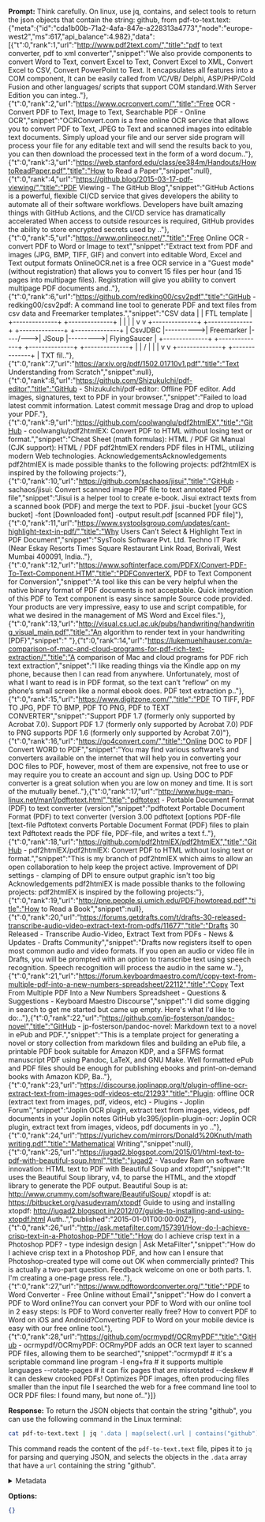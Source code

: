 **Prompt:**
Think carefully. On linux, use jq, contains, and select tools to return the json objects that contain the string: github, from pdf-to-text.text: {"meta":{"id":"cda1b00b-71a2-4afa-847e-a228313a4773","node":"europe-west2","ms":617,"api_balance":4.982},"data":[{"t":0,"rank":1,"url":"http://www.pdf2text.com/","title":"pdf to text converter, pdf to xml converter","snippet":"We also provide components to convert Word to Text, convert Excel to Text, Convert Excel to XML, Convert Excel to CSV, Convert PowerPoint to Text. It encapsulates all features into a COM component, It can be easily called from VC/VB/ Delphi, ASP/PHP/Cold Fusion and other languages/ scripts that support COM standard.With Server Edition you can integ.."},{"t":0,"rank":2,"url":"https://www.ocrconvert.com/","title":"Free OCR - Convert PDF to Text, Image to Text, Searchable PDF - Online OCR","snippet":"OCRConvert.com is a free online OCR service that allows you to convert PDF to Text, JPEG to Text and scanned images into editable text documents. Simply upload your file and our server side program will process your file for any editable text and will send the results back to you, you can then download the processed text in the form of a word docum.."},{"t":0,"rank":3,"url":"https://web.stanford.edu/class/ee384m/Handouts/HowtoReadPaper.pdf","title":"How to Read a Paper","snippet":null},{"t":0,"rank":4,"url":"https://github.blog/2015-03-17-pdf-viewing/","title":"PDF Viewing - The GitHub Blog","snippet":"GitHub Actions is a powerful, flexible CI/CD service that gives developers the ability to automate all of their software workflows. Developers have built amazing things with GitHub Actions, and the CI/CD service has dramatically accelerated When access to outside resources is required, GitHub provides the ability to store encrypted secrets used by .."},{"t":0,"rank":5,"url":"https://www.onlineocr.net/","title":"Free Online OCR - convert PDF to Word or Image to text","snippet":"Extract text from PDF and images (JPG, BMP, TIFF, GIF) and convert into editable  Word, Excel and Text output formats OnlineOCR.net is a free OCR service in a &quot;Guest mode&quot; (without registration) that allows you to convert 15 files per hour (and 15 pages into multipage files). Registration will give you ability to convert multipage PDF documents and.."},{"t":0,"rank":6,"url":"https://github.com/redking00/csv2pdf","title":"GitHub - redking00/csv2pdf: A command line tool to generate PDF and text files from csv data and Freemarker templates.","snippet":"CSV data | | FTL template | +--------------+ +--------------+ | | | | v v +--------------+ +--------------+ +--------------+ +--------------+ | CsvJDBC |----------&gt;| Freemarker |----/---&gt;| JSoup |---------&gt;| FlyingSaucer | +--------------+ +--------------+ +--------------+ +--------------+ | | / | | | v v +--------------+ +--------------+ | TXT fil.."},{"t":0,"rank":7,"url":"https://arxiv.org/pdf/1502.01710v1.pdf","title":"Text Understanding from Scratch","snippet":null},{"t":0,"rank":8,"url":"https://github.com/ShizukuIchi/pdf-editor","title":"GitHub - ShizukuIchi/pdf-editor: Offline PDF editor. Add images, signatures, text to PDF in your browser.","snippet":"Failed to load latest commit information. Latest commit message Drag and drop to upload your PDF."},{"t":0,"rank":9,"url":"https://github.com/coolwanglu/pdf2htmlEX","title":"GitHub - coolwanglu/pdf2htmlEX: Convert PDF to HTML without losing text or format.","snippet":"Cheat Sheet (math formulas): HTML / PDF Git Manual (CJK support): HTML / PDF pdf2htmlEX renders PDF files in HTML, utilizing modern Web technologies. AcknowledgementsAcknowledgements pdf2htmlEX is made possible thanks to the following projects: pdf2htmlEX is inspired by the following projects:"},{"t":0,"rank":10,"url":"https://github.com/sachaos/jisui","title":"GitHub - sachaos/jisui: Convert scanned image PDF file to text annotated PDF file","snippet":"Jisui is a helper tool to create e-book. Jisui extract texts from a scanned book (PDF) and merge the text to PDF. jisui -bucket [your GCS bucket] -font [Downloaded font] -output result.pdf [scanned PDF file]"},{"t":0,"rank":11,"url":"https://www.systoolsgroup.com/updates/cant-highlight-text-in-pdf/","title":"Why Users Can’t Select & Highlight Text in PDF Document","snippet":"SysTools Software Pvt. Ltd. Techno IT Park (Near Eskay Resorts Times Square Restaurant Link Road, Borivali, West Mumbai 400091, India.."},{"t":0,"rank":12,"url":"https://www.softinterface.com/PDFX/Convert-PDF-To-Text-Component.HTM","title":"PDFConverterX, PDF to Text Component for Conversion","snippet":"A tool like this can be very helpful when the native binary format of PDF documents is not acceptable. Quick integration of this PDF to Text component is easy since sample Source code provided. Your products are very impressive, easy to use and script compatible, for what we desired in the management of MS Word and Excel files."},{"t":0,"rank":13,"url":"http://visual.cs.ucl.ac.uk/pubs/handwriting/handwriting_visual_main.pdf","title":"An algorithm to render text in your handwriting [PDF}","snippet":" "},{"t":0,"rank":14,"url":"https://lukemuehlhauser.com/a-comparison-of-mac-and-cloud-programs-for-pdf-rich-text-extraction/","title":"A comparison of Mac and cloud programs for PDF rich text extraction","snippet":"I like reading things via the Kindle app on my phone, because then I can read from anywhere. Unfortunately, most of what I want to read is in PDF format, so the text can’t “reflow” on my phone’s small screen like a normal ebook does. PDF text extraction p.."},{"t":0,"rank":15,"url":"https://www.digitzone.com/","title":"PDF TO TIFF, PDF TO JPG, PDF TO BMP, PDF TO PNG, PDF to TEXT CONVERTER","snippet":"Support PDF 1.7 (formerly only supported by Acrobat 7.0). Support PDF 1.7 (formerly only supported by Acrobat 7.0) PDF to PNG supports PDF 1.6 (formerly only supported by Acrobat 7.0)"},{"t":0,"rank":16,"url":"https://go4convert.com/","title":"Online DOC to PDF | Convert WORD to PDF","snippet":"You may find various software’s and converters available on the internet that will help you in converting your DOC files to PDF, however, most of them are expensive, not free to use or may require you to create an account and sign up. Using DOC to PDF converter is a great solution when you are low on money and time. It is sort of the mutually benef.."},{"t":0,"rank":17,"url":"http://www.huge-man-linux.net/man1/pdftotext.html","title":"pdftotext  -  Portable Document Format (PDF) to text converter (version","snippet":"pdftotext Portable Document Format (PDF) to text converter (version 3.00 pdftotext [options PDF-file [text-file Pdftotext converts Portable Document Format (PDF) files to plain  text Pdftotext  reads  the PDF file, PDF-file, and writes a text f.."},{"t":0,"rank":18,"url":"https://github.com/pdf2htmlEX/pdf2htmlEX","title":"GitHub - pdf2htmlEX/pdf2htmlEX: Convert PDF to HTML without losing text or format.","snippet":"This is my branch of pdf2htmlEX which aims to allow an open collaboration to help keep the project active. Improvement of DPI settings - clamping of DPI to ensure output graphic isn&#39;t too big Acknowledgements pdf2htmlEX is made possible thanks to the following projects: pdf2htmlEX is inspired by the following projects:"},{"t":0,"rank":19,"url":"http://pne.people.si.umich.edu/PDF/howtoread.pdf","title":"How to Read a Book","snippet":null},{"t":0,"rank":20,"url":"https://forums.getdrafts.com/t/drafts-30-released-transcribe-audio-video-extract-text-from-pdfs/11677","title":"Drafts 30 Released - Transcribe Audio-Video, Extract Text from PDFs - News & Updates - Drafts Community","snippet":"Drafts now registers itself to open most common audio and video formats. If you open an audio or video file in Drafts, you will be prompted with an option to transcribe text using speech recognition. Speech recognition will process the audio in the same w.."},{"t":0,"rank":21,"url":"https://forum.keyboardmaestro.com/t/copy-text-from-multiple-pdf-into-a-new-numbers-spreadsheet/22112","title":"Copy Text From Multiple PDF Into a New Numbers Spreadsheet - Questions & Suggestions - Keyboard Maestro Discourse","snippet":"I did some digging in search to get me started but came up empty. Here&#39;s what I&#39;d like to do:.."},{"t":0,"rank":22,"url":"https://github.com/jp-fosterson/pandoc-novel","title":"GitHub - jp-fosterson/pandoc-novel: Markdown text to a novel in ePub and PDF.","snippet":"This is a template project for generating a novel or story collection from markdown files and building an ePub file, a printable PDF book suitable for Amazon KDP, and a SFFMS format manuscript PDF using Pandoc, LaTeX, and GNU Make. Well formatted ePub and PDF files should be enough for publishing ebooks and print-on-demand books with Amazon KDP, Ba.."},{"t":0,"rank":23,"url":"https://discourse.joplinapp.org/t/plugin-offline-ocr-extract-text-from-images-pdf-videos-etc/21293","title":"Plugin: offline OCR (extract text from images, pdf, videos, etc) - Plugins - Joplin Forum","snippet":"Joplin OCR plugin, extract text from images, videos, pdf documents in your Joplin notes GitHub ylc395/joplin-plugin-ocr: Joplin OCR plugin, extract text from images, videos, pdf documents in yo .."},{"t":0,"rank":24,"url":"https://yurichev.com/mirrors/Donald%20Knuth/mathwriting.pdf","title":"Mathematical Writing","snippet":null},{"t":0,"rank":25,"url":"https://jugad2.blogspot.com/2015/01/html-text-to-pdf-with-beautiful-soup.html","title":"jugad2 - Vasudev Ram on software innovation: HTML text to PDF with Beautiful Soup and xtopdf","snippet":"It uses the Beautiful Soup library, v4, to parse the HTML, and the xtopdf library to generate the PDF output. Beautiful Soup is at: http://www.crummy.com/software/BeautifulSoup/ xtopdf is at: https://bitbucket.org/vasudevram/xtopdf Guide to using and installing xtopdf: http://jugad2.blogspot.in/2012/07/guide-to-installing-and-using-xtopdf.html Auth..","published":"2015-01-01T00:00:00Z"},{"t":0,"rank":26,"url":"http://ask.metafilter.com/157391/How-do-I-achieve-crisp-text-in-a-Photoshop-PDF","title":"How do I achieve crisp text in a Photoshop PDF? - type indesign design | Ask MetaFilter","snippet":"How do I achieve crisp text in a Photoshop PDF, and how can I ensure that Photoshop-created type will come out OK when commercially printed? This is actually a two-part question. Feedback welcome on one or both parts. 1. I&#39;m creating a one-page press rele.."},{"t":0,"rank":27,"url":"https://www.pdftowordconverter.org/","title":"PDF to Word Converter - Free Online without Email","snippet":"How do I convert a PDF to Word online?You can convert your PDF to Word with our online tool in 2 easy steps: Is PDF to Word converter really free? How to convert PDF to Word on iOS and Android?Converting PDF to Word on your mobile device is easy with our free online tool."},{"t":0,"rank":28,"url":"https://github.com/ocrmypdf/OCRmyPDF","title":"GitHub - ocrmypdf/OCRmyPDF: OCRmyPDF adds an OCR text layer to scanned PDF files, allowing them to be searched","snippet":"ocrmypdf # it&#39;s a scriptable command line program -l eng+fra # it supports multiple languages --rotate-pages # it can fix pages that are misrotated --deskew # it can deskew crooked PDFs! Optimizes PDF images, often producing files smaller than the input file I searched the web for a free command line tool to OCR PDF files: I found many, but none of.."}]}

**Response:**
To return the JSON objects that contain the string "github", you can use the following command in the Linux terminal:

```bash
cat pdf-to-text.text | jq '.data | map(select(.url | contains("github")))' 
```

This command reads the content of the `pdf-to-text.text` file, pipes it to `jq` for parsing and querying JSON, and selects the objects in the `.data` array that have a `url` containing the string "github".

<details><summary>Metadata</summary>

- Duration: 2981 ms
- Datetime: 2023-08-21T10:07:45.857455
- Model: gpt-3.5-turbo-0613

</details>

**Options:**
```json
{}
```


